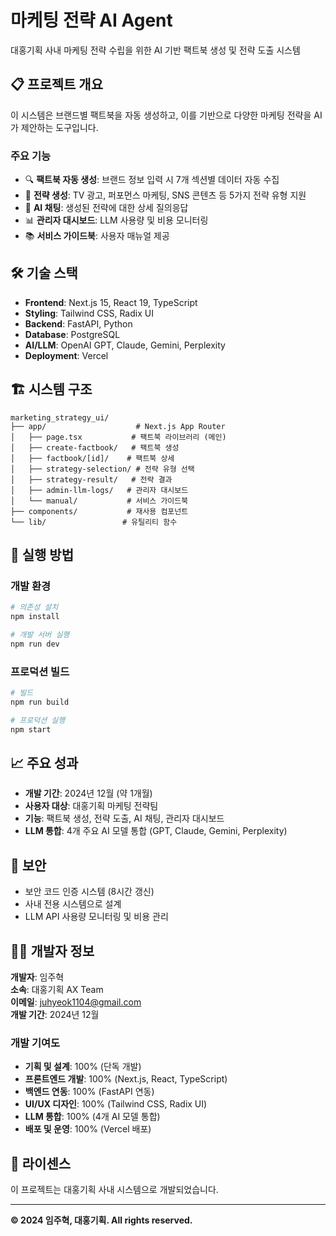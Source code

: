 # 마케팅 전략 AI Agent

대홍기획 사내 마케팅 전략 수립을 위한 AI 기반 팩트북 생성 및 전략 도출 시스템

## 📋 프로젝트 개요

이 시스템은 브랜드별 팩트북을 자동 생성하고, 이를 기반으로 다양한 마케팅 전략을 AI가 제안하는 도구입니다.

### 주요 기능
- 🔍 **팩트북 자동 생성**: 브랜드 정보 입력 시 7개 섹션별 데이터 자동 수집
- 🎯 **전략 생성**: TV 광고, 퍼포먼스 마케팅, SNS 콘텐츠 등 5가지 전략 유형 지원
- 💬 **AI 채팅**: 생성된 전략에 대한 상세 질의응답
- 📊 **관리자 대시보드**: LLM 사용량 및 비용 모니터링
- 📚 **서비스 가이드북**: 사용자 매뉴얼 제공

## 🛠 기술 스택

- **Frontend**: Next.js 15, React 19, TypeScript
- **Styling**: Tailwind CSS, Radix UI
- **Backend**: FastAPI, Python
- **Database**: PostgreSQL
- **AI/LLM**: OpenAI GPT, Claude, Gemini, Perplexity
- **Deployment**: Vercel

## 🏗 시스템 구조

```
marketing_strategy_ui/
├── app/                    # Next.js App Router
│   ├── page.tsx           # 팩트북 라이브러리 (메인)
│   ├── create-factbook/   # 팩트북 생성
│   ├── factbook/[id]/    # 팩트북 상세
│   ├── strategy-selection/ # 전략 유형 선택
│   ├── strategy-result/   # 전략 결과
│   ├── admin-llm-logs/   # 관리자 대시보드
│   └── manual/           # 서비스 가이드북
├── components/           # 재사용 컴포넌트
└── lib/                 # 유틸리티 함수
```

## 🚀 실행 방법

### 개발 환경
```bash
# 의존성 설치
npm install

# 개발 서버 실행
npm run dev
```

### 프로덕션 빌드
```bash
# 빌드
npm run build

# 프로덕션 실행
npm start
```

## 📈 주요 성과

- **개발 기간**: 2024년 12월 (약 1개월)
- **사용자 대상**: 대홍기획 마케팅 전략팀
- **기능**: 팩트북 생성, 전략 도출, AI 채팅, 관리자 대시보드
- **LLM 통합**: 4개 주요 AI 모델 통합 (GPT, Claude, Gemini, Perplexity)

## 🔐 보안

- 보안 코드 인증 시스템 (8시간 갱신)
- 사내 전용 시스템으로 설계
- LLM API 사용량 모니터링 및 비용 관리

## 👨‍💻 개발자 정보

**개발자**: 임주혁  
**소속**: 대홍기획 AX Team  
**이메일**: juhyeok1104@gmail.com  
**개발 기간**: 2024년 12월  

### 개발 기여도
- **기획 및 설계**: 100% (단독 개발)
- **프론트엔드 개발**: 100% (Next.js, React, TypeScript)
- **백엔드 연동**: 100% (FastAPI 연동)
- **UI/UX 디자인**: 100% (Tailwind CSS, Radix UI)
- **LLM 통합**: 100% (4개 AI 모델 통합)
- **배포 및 운영**: 100% (Vercel 배포)

## 📄 라이센스

이 프로젝트는 대홍기획 사내 시스템으로 개발되었습니다.

---

**© 2024 임주혁, 대홍기획. All rights reserved.**
